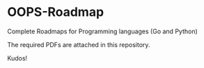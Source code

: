 # OOPS-Roadmap
Complete Roadmaps for Programming languages (Go and Python)

The required PDFs are attached in this repository.

Kudos!
